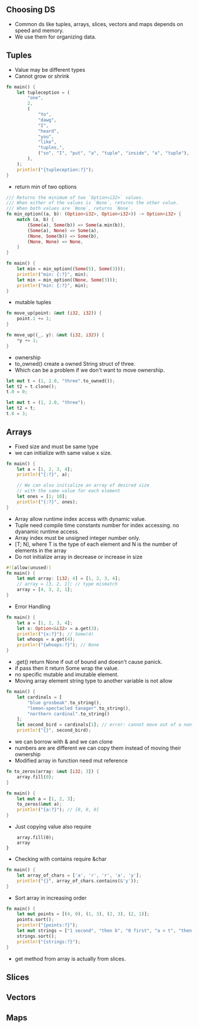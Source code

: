 ## Choosing DS
- Common ds like tuples, arrays, slices, vectors and maps depends on speed and memory.
- We use them for organizing data.
## Tuples
- Value may be different types
- Cannot grow or shrink
```rust
fn main() {
    let tupleception = (
        "one",
        2,
        (
            "Yo",
            "dawg",
            "I",
            "heard",
            "you",
            "like",
            "tuples,",
            ("so", "I", "put", "a", "tuple", "inside", "a", "tuple"),
        ),
    );
    println!("{tupleception:?}");
}

```
- return min of two options
```rust
/// Returns the minimum of two `Option<i32>` values.
/// When either of the values is `None`, returns the other value.
/// When both values are `None`, returns `None`.
fn min_option((a, b): (Option<i32>, Option<i32>)) -> Option<i32> {
    match (a, b) {
        (Some(a), Some(b)) => Some(a.min(b)),
        (Some(a), None) => Some(a),
        (None, Some(b)) => Some(b),
        (None, None) => None,
    }
}

fn main() {
    let min = min_option((Some(5), Some(3)));
    println!("min: {:?}", min);
    let min = min_option((None, Some(3)));
    println!("min: {:?}", min);
}
```
- mutable tuples
```rust
fn move_up(point: &mut (i32, i32)) {
    point.1 += 1;
}
```
```rust
fn move_up((_, y): &mut (i32, i32)) {
    *y += 1;
}
```
- ownership
- to_owned() create a owned String struct of three.
- Which can be a problem if we don't want to move ownership.
```rust
let mut t = (1, 2.0, "three".to_owned());
let t2 = t.clone();
t.0 = 0;
```
```rust
let mut t = (1, 2.0, "three");
let t2 = t;
t.0 = 3;
```
## Arrays
- Fixed size and must be same type
- we can initialize with same value x size.
```rust
fn main() {
    let a = [1, 2, 3, 4];
    println!("{:?}", a);

    // We can also initialize an array of desired size
    // with the same value for each element
    let ones = [1; 10];
    println!("{:?}", ones);
}
```
- Array allow runtime index access with dynamic value.
- Tuple need compile time constants number for index accessing. no dyanamic runtime access.
- Array index must be unsigned integer number only.
- [T; N], where T is the type of each element and N is the number of elements in the array
- Do not initialize array in decrease or increase in size
```rust
#![allow(unused)]
fn main() {
    let mut array: [i32; 4] = [1, 2, 3, 4];
    // array = [3, 2, 1]; // type mismatch
    array = [4, 3, 2, 1];
}
```
- Error Handling
```rust
fn main() {
    let a = [1, 2, 3, 4];
    let x: Option<&i32> = a.get(3);
    println!("{x:?}"); // Some(4)
    let whoops = a.get(4);
    println!("{whoops:?}"); // None
}
```
- .get() return None if out of bound and doesn't cause panick.
- if pass then it return Some wrap the value.
- no specific mutable and imutable element.
- Moving array element string type to another variable is not allow
```rust
fn main() {
    let cardinals = [
        "blue grosbeak".to_string(),
        "lemon-spectacled tanager".to_string(),
        "northern cardinal".to_string()
    ];
    let second_bird = cardinals[1]; // error: cannot move out of a non-copy array
    println!("{}", second_bird);
```
- we can borrow with & and we can clone
- numbers are are different we can copy them instead of moving their ownership
- Modified array in function need mut reference
```rust
fn to_zeros(array: &mut [i32; 3]) {
    array.fill(0);
}

fn main() {
    let mut a = [1, 2, 3];
    to_zeros(&mut a);
    println!("{a:?}"); // [0, 0, 0]
}
```
- Just copying value also require
```rustfn to_zeros(mut array: [i32; 3]) -> [i32; 3] {
    array.fill(0);
    array
}
```
- Checking with contains require &char
```rust
fn main() {
    let array_of_chars = ['a', 'r', 'r', 'a', 'y'];
    println!("{}", array_of_chars.contains(&'y'));
}
```
- Sort array in increasing order
```rust
fn main() {
    let mut points = [(4, 0), (1, 3), (2, 3), (2, 1)];
    points.sort();
    println!("{points:?}");
    let mut strings = ["1 second", "then b", "0 first", "a < t", "then a"];
    strings.sort();
    println!("{strings:?}");
}
```
- get method from array is actually from slices.


## Slices
## Vectors
## Maps
